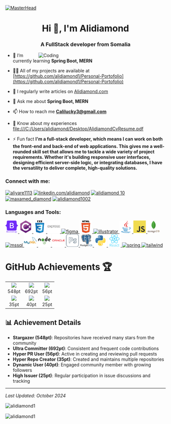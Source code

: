 [![MasterHead](https://maruf001-mt.github.io/Premium-Delivery/web.gif)](https://Alidiamond.io)

<h1 align="center">Hi 👋, I'm Alidiamond</h1>
<h3 align="center">A FullStack developer from Somalia</h3>
<img align="right" alt="Coding" width="400" src="https://cdn.dribbble.com/users/1162077/screenshots/3848914/programmer.gif">
<!--<p align="left"> <img src="https://komarev.com/ghpvc/?username=alidiamond1&label=Profile%20views&color=0e75b6&style=flat" alt="alidiamond1" /> </p>-->

<!--<p align="left"> <a href="https://github.com/ryo-ma/github-profile-trophy"><img src="https://github-profile-trophy.vercel.app/?username=alidiamond1" alt="alidiamond1" /></a> </p>-->

- 🌱 I’m currently learning **Spring Boot, MERN**

- 👨‍💻 All of my projects are available at [https://github.com/alidiamond1/Personal-Portofolio](https://github.com/alidiamond1/Personal-Portofolio)

- 📝 I regularly write articles on [Alidiamond.com](https://10web-site.ai/177/hip-lioness/)

- 💬 Ask me about **Spring Boot, MERN**

- 📫 How to reach me **Calilucky3@gmail.com**

- 📄 Know about my experiences [file:///C:/Users/alidiamond/Desktop/AlidiamondCvResume.pdf](file:///C:/Users/alidiamond/Desktop/AlidiamondCvResume.pdf)

- ⚡ Fun fact **I'm a full-stack developer, which means I can work on both the front-end and back-end of web applications. This gives me a well-rounded skill set that allows me to tackle a wide variety of project requirements. Whether it's building responsive user interfaces, designing efficient server-side logic, or integrating databases, I have the versatility to deliver complete, high-quality solutions.**

<h3 align="left">Connect with me:</h3>
<p align="left">
<a href="https://twitter.com/aliyare1113" target="blank"><img align="center" src="https://raw.githubusercontent.com/rahuldkjain/github-profile-readme-generator/master/src/images/icons/Social/twitter.svg" alt="aliyare1113" height="30" width="40" /></a>
<a href="https://linkedin.com/in/linkedin.com/alidiamond" target="blank"><img align="center" src="https://raw.githubusercontent.com/rahuldkjain/github-profile-readme-generator/master/src/images/icons/Social/linked-in-alt.svg" alt="linkedin.com/alidiamond" height="30" width="40" /></a>
<a href="https://fb.com/alidiamond 10" target="blank"><img align="center" src="https://raw.githubusercontent.com/rahuldkjain/github-profile-readme-generator/master/src/images/icons/Social/facebook.svg" alt="alidiamond 10" height="30" width="40" /></a>
<a href="https://instagram.com/maxamed_diamond" target="blank"><img align="center" src="https://raw.githubusercontent.com/rahuldkjain/github-profile-readme-generator/master/src/images/icons/Social/instagram.svg" alt="maxamed_diamond" height="30" width="40" /></a>
<a href="https://www.youtube.com/c/alidiamond100" target="blank"><img align="center" src="https://raw.githubusercontent.com/rahuldkjain/github-profile-readme-generator/master/src/images/icons/Social/youtube.svg" alt="alidiamond1002" height="30" width="40" /></a>
</p>

<h3 align="left">Languages and Tools:</h3>
<p align="left"> <a href="https://getbootstrap.com" target="_blank" rel="noreferrer"> <img src="https://raw.githubusercontent.com/devicons/devicon/master/icons/bootstrap/bootstrap-plain-wordmark.svg" alt="bootstrap" width="40" height="40"/> </a> <a href="https://www.w3schools.com/cs/" target="_blank" rel="noreferrer"> <img src="https://raw.githubusercontent.com/devicons/devicon/master/icons/csharp/csharp-original.svg" alt="csharp" width="40" height="40"/> </a> <a href="https://www.w3schools.com/css/" target="_blank" rel="noreferrer"> <img src="https://raw.githubusercontent.com/devicons/devicon/master/icons/css3/css3-original-wordmark.svg" alt="css3" width="40" height="40"/> </a> <a href="https://www.docker.com/" target="_blank" rel="noreferrer"> 
<img src="https://raw.githubusercontent.com/devicons/devicon/master/icons/express/express-original-wordmark.svg" alt="express" width="40" height="40"/> </a> <a href="https://www.figma.com/" target="_blank" rel="noreferrer"> <img src="https://www.vectorlogo.zone/logos/figma/figma-icon.svg" alt="figma" width="40" height="40"/> </a> <a href="https://www.w3.org/html/" target="_blank" rel="noreferrer"> <img src="https://raw.githubusercontent.com/devicons/devicon/master/icons/html5/html5-original-wordmark.svg" alt="html5" width="40" height="40"/> </a> <a href="https://www.adobe.com/in/products/illustrator.html" target="_blank" rel="noreferrer"> <img src="https://www.vectorlogo.zone/logos/adobe_illustrator/adobe_illustrator-icon.svg" alt="illustrator" width="40" height="40"/> </a> <a href="https://www.java.com" target="_blank" rel="noreferrer"> <img src="https://raw.githubusercontent.com/devicons/devicon/master/icons/java/java-original.svg" alt="java" width="40" height="40"/> </a> <a href="https://developer.mozilla.org/en-US/docs/Web/JavaScript" target="_blank" rel="noreferrer"> <img src="https://raw.githubusercontent.com/devicons/devicon/master/icons/javascript/javascript-original.svg" alt="javascript" width="40" height="40"/> </a> <a href="https://www.mongodb.com/" target="_blank" rel="noreferrer"> <img src="https://raw.githubusercontent.com/devicons/devicon/master/icons/mongodb/mongodb-original-wordmark.svg" alt="mongodb" width="40" height="40"/> </a> <a href="https://www.microsoft.com/en-us/sql-server" target="_blank" rel="noreferrer"> <img src="https://www.svgrepo.com/show/303229/microsoft-sql-server-logo.svg" alt="mssql" width="40" height="40"/> </a> <a href="https://www.mysql.com/" target="_blank" rel="noreferrer"> <img src="https://raw.githubusercontent.com/devicons/devicon/master/icons/mysql/mysql-original-wordmark.svg" alt="mysql" width="40" height="40"/> </a> <a href="https://nodejs.org" target="_blank" rel="noreferrer"> <img src="https://raw.githubusercontent.com/devicons/devicon/master/icons/nodejs/nodejs-original-wordmark.svg" alt="nodejs" width="40" height="40"/> </a> <a href="https://www.oracle.com/" target="_blank" rel="noreferrer"> <img src="https://raw.githubusercontent.com/devicons/devicon/master/icons/oracle/oracle-original.svg" alt="oracle" width="40" height="40"/> </a> <a href="https://www.photoshop.com/en" target="_blank" rel="noreferrer"> <img src="https://raw.githubusercontent.com/devicons/devicon/master/icons/photoshop/photoshop-line.svg" alt="photoshop" width="40" height="40"/> </a> <a href="https://www.postgresql.org" target="_blank" rel="noreferrer"> <img src="https://raw.githubusercontent.com/devicons/devicon/master/icons/postgresql/postgresql-original-wordmark.svg" alt="postgresql" width="40" height="40"/> </a> <a href="https://www.python.org" target="_blank" rel="noreferrer"> <img src="https://raw.githubusercontent.com/devicons/devicon/master/icons/python/python-original.svg" alt="python" width="40" height="40"/> </a> <a href="https://reactjs.org/" target="_blank" rel="noreferrer"> <img src="https://raw.githubusercontent.com/devicons/devicon/master/icons/react/react-original-wordmark.svg" alt="react" width="40" height="40"/> </a> <a href="https://spring.io/" target="_blank" rel="noreferrer"> <img src="https://www.vectorlogo.zone/logos/springio/springio-icon.svg" alt="spring" width="40" height="40"/> </a> <a href="https://tailwindcss.com/" target="_blank" rel="noreferrer"> <img src="https://www.vectorlogo.zone/logos/tailwindcss/tailwindcss-icon.svg" alt="tailwind" width="40" height="40"/> </a> </p>


# GitHub Achievements 🏆

<table>
  <tr>
    <td align="center">
      <img src="https://img.shields.io/badge/★-Stargazer-FFD700?style=for-the-badge" /><br />
      548pt
    </td>
    <td align="center">
      <img src="https://img.shields.io/badge/A-Ultra_Committer-C0C0C0?style=for-the-badge" /><br />
      692pt
    </td>
    <td align="center">
      <img src="https://img.shields.io/badge/A-Hyper_PR_User-C0C0C0?style=for-the-badge" /><br />
      56pt
    </td>
  </tr>
  <tr>
    <td align="center">
      <img src="https://img.shields.io/badge/A-Hyper_Repo_Creator-C0C0C0?style=for-the-badge" /><br />
      35pt
    </td>
    <td align="center">
      <img src="https://img.shields.io/badge/A-Dynamic_User-C0C0C0?style=for-the-badge" /><br />
      40pt
    </td>
    <td align="center">
      <img src="https://img.shields.io/badge/A-High_Issuer-C0C0C0?style=for-the-badge" /><br />
      25pt
    </td>
  </tr>
</table>

## 📊 Achievement Details

- **Stargazer (548pt)**: Repositories have received many stars from the community
- **Ultra Committer (692pt)**: Consistent and frequent code contributions
- **Hyper PR User (56pt)**: Active in creating and reviewing pull requests
- **Hyper Repo Creator (35pt)**: Created and maintains multiple repositories
- **Dynamic User (40pt)**: Engaged community member with growing followers
- **High Issuer (25pt)**: Regular participation in issue discussions and tracking

---
*Last Updated: October 2024*




<p><img align="center" src="https://github-readme-stats.vercel.app/api/top-langs?username=alidiamond1&show_icons=true&locale=en&layout=compact" alt="alidiamond1" /></p>

<p><img align="center" src="https://github-readme-streak-stats.herokuapp.com/?user=alidiamond1&" alt="alidiamond1" /></p>
